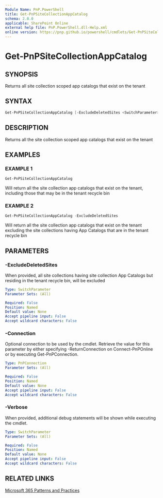 ```yaml
---
Module Name: PnP.PowerShell
title: Get-PnPSiteCollectionAppCatalog
schema: 2.0.0
applicable: SharePoint Online
external help file: PnP.PowerShell.dll-Help.xml
online version: https://pnp.github.io/powershell/cmdlets/Get-PnPSiteCollectionAppCatalog.html
---
```

 
# Get-PnPSiteCollectionAppCatalog

## SYNOPSIS
Returns all site collection scoped app catalogs that exist on the tenant

## SYNTAX

```powershell
Get-PnPSiteCollectionAppCatalog [-ExcludeDeletedSites <SwitchParameter>] [-Connection <PnPConnection>] [-Verbose] [<CommonParameters>]
```

## DESCRIPTION
Returns all the site collection scoped app catalogs that exist on the tenant

## EXAMPLES

### EXAMPLE 1
```powershell
Get-PnPSiteCollectionAppCatalog
```
Will return all the site collection app catalogs that exist on the tenant, including those that may be in the tenant recycle bin

### EXAMPLE 2
```powershell
Get-PnPSiteCollectionAppCatalog -ExcludeDeletedSites
```
Will return all the site collection app catalogs that exist on the tenant excluding the site collections having App Catalogs that are in the tenant recycle bin

## PARAMETERS

### -ExcludeDeletedSites
When provided, all site collections having site collection App Catalogs but residing in the tenant recycle bin, will be excluded

```yaml
Type: SwitchParameter
Parameter Sets: (All)

Required: False
Position: Named
Default value: None
Accept pipeline input: False
Accept wildcard characters: False
```

### -Connection
Optional connection to be used by the cmdlet. Retrieve the value for this parameter by either specifying -ReturnConnection on Connect-PnPOnline or by executing Get-PnPConnection.

```yaml
Type: PnPConnection
Parameter Sets: (All)

Required: False
Position: Named
Default value: None
Accept pipeline input: False
Accept wildcard characters: False
```

### -Verbose
When provided, additional debug statements will be shown while executing the cmdlet.

```yaml
Type: SwitchParameter
Parameter Sets: (All)

Required: False
Position: Named
Default value: None
Accept pipeline input: False
Accept wildcard characters: False
```

## RELATED LINKS

[Microsoft 365 Patterns and Practices](https://aka.ms/m365pnp)